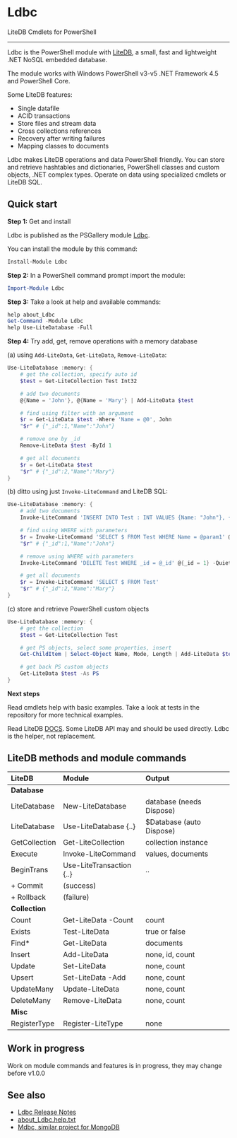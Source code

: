 # Ldbc

LiteDB Cmdlets for PowerShell

***

Ldbc is the PowerShell module with [LiteDB](https://www.litedb.org),
a small, fast and lightweight .NET NoSQL embedded database.

The module works with Windows PowerShell v3-v5 .NET Framework 4.5 and PowerShell Core.

Some LiteDB features:

- Single datafile
- ACID transactions
- Store files and stream data
- Cross collections references
- Recovery after writing failures
- Mapping classes to documents

Ldbc makes LiteDB operations and data PowerShell friendly. You can store and
retrieve hashtables and dictionaries, PowerShell classes and custom objects,
.NET complex types. Operate on data using specialized cmdlets or LiteDB SQL.

## Quick start

**Step 1:** Get and install

Ldbc is published as the PSGallery module [Ldbc](https://www.powershellgallery.com/packages/Ldbc).

You can install the module by this command:

```powershell
Install-Module Ldbc
```

**Step 2:** In a PowerShell command prompt import the module:

```powershell
Import-Module Ldbc
```

**Step 3:** Take a look at help and available commands:

```powershell
help about_Ldbc
Get-Command -Module Ldbc
help Use-LiteDatabase -Full
```

**Step 4:** Try add, get, remove operations with a memory database

(a) using `Add-LiteData`, `Get-LiteData`, `Remove-LiteData`:

```powershell
Use-LiteDatabase :memory: {
    # get the collection, specify auto id
    $test = Get-LiteCollection Test Int32

    # add two documents
    @{Name = 'John'}, @{Name = 'Mary'} | Add-LiteData $test

    # find using filter with an argument
    $r = Get-LiteData $test -Where 'Name = @0', John
    "$r" # {"_id":1,"Name":"John"}

    # remove one by _id
    Remove-LiteData $test -ById 1

    # get all documents
    $r = Get-LiteData $test
    "$r" # {"_id":2,"Name":"Mary"}
}
```

(b) ditto using just `Invoke-LiteCommand` and LiteDB SQL:

```powershell
Use-LiteDatabase :memory: {
    # add two documents
    Invoke-LiteCommand 'INSERT INTO Test : INT VALUES {Name: "John"}, {Name: "Mary"}' -Quiet

    # find using WHERE with parameters
    $r = Invoke-LiteCommand 'SELECT $ FROM Test WHERE Name = @param1' @{param1 = 'John'}
    "$r" # {"_id":1,"Name":"John"}

    # remove using WHERE with parameters
    Invoke-LiteCommand 'DELETE Test WHERE _id = @_id' @{_id = 1} -Quiet

    # get all documents
    $r = Invoke-LiteCommand 'SELECT $ FROM Test'
    "$r" # {"_id":2,"Name":"Mary"}
}
```

(c) store and retrieve PowerShell custom objects

```powershell
Use-LiteDatabase :memory: {
    # get the collection
    $test = Get-LiteCollection Test

    # get PS objects, select some properties, insert
    Get-ChildItem | Select-Object Name, Mode, Length | Add-LiteData $test

    # get back PS custom objects
    Get-LiteData $test -As PS
}
```

**Next steps**

Read cmdlets help with basic examples. Take a look at tests in the repository
for more technical examples.

Read LiteDB [DOCS](https://www.litedb.org/docs/). Some LiteDB API may and
should be used directly. Ldbc is the helper, not replacement.

## LiteDB methods and module commands

| LiteDB | Module  | Output
| :----- | :-----  | :-----
| **Database** | |
| LiteDatabase | New-LiteDatabase | database (needs Dispose)
| LiteDatabase | Use-LiteDatabase {..} | $Database (auto Dispose)
| GetCollection | Get-LiteCollection | collection instance
| Execute | Invoke-LiteCommand | values, documents
| BeginTrans | Use-LiteTransaction {..} | ..
| + Commit | (success) |
| + Rollback | (failure) |
| **Collection** | |
| Count | Get-LiteData -Count | count
| Exists | Test-LiteData | true or false
| Find* | Get-LiteData | documents
| Insert | Add-LiteData | none, id, count
| Update | Set-LiteData | none, count
| Upsert | Set-LiteData -Add | none, count
| UpdateMany | Update-LiteData | none, count
| DeleteMany | Remove-LiteData | none, count
| **Misc** | |
| RegisterType | Register-LiteType | none

## Work in progress

Work on module commands and features is in progress, they may change before v1.0.0

## See also

- [Ldbc Release Notes](https://github.com/nightroman/Ldbc/blob/master/Release-Notes.md)
- [about_Ldbc.help.txt](https://github.com/nightroman/Ldbc/blob/master/Module/en-US/about_Ldbc.help.txt)
- [Mdbc, similar project for MongoDB](https://github.com/nightroman/Mdbc)
